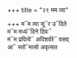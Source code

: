 +++
title = "२९ मम त्वा"

+++
म᳓म त्वा सू᳓र उ᳓दिते  
म᳓म मध्यं᳓दिने दिवः᳓  
म᳓म प्रपित्वे᳓ अपिशर्वरे᳓ वसव्  
आ᳓ स्तो᳓मासो अवृत्सत